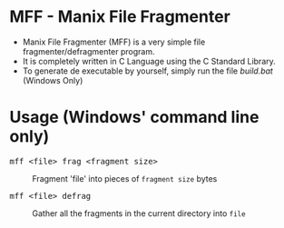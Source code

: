 # MFF - Manix File Fragmenter
- Manix File Fragmenter (MFF) is a very simple file fragmenter/defragmenter program.
- It is completely written in C Language using the C Standard Library.
- To generate de executable by yourself, simply run the file *build.bat* (Windows Only)

# Usage (Windows' command line only)
<dl>
	<dt><pre>mff &lt;file&gt; frag &lt;fragment size&gt;</pre></dt>
	<dd>Fragment 'file' into pieces of <code>fragment size</code> bytes</dd>
	<dt><pre>mff &lt;file&gt; defrag</pre></dt>
	<dd>Gather all the fragments in the current directory into <code>file</code></dd>
</dl>
